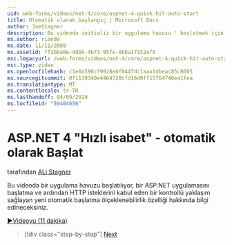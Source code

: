 ```yaml
---
uid: web-forms/videos/net-4/core/aspnet-4-quick-hit-auto-start
title: Otomatik olarak başlangıç | Microsoft Docs
author: JoeStagner
description: Bu videoda initializ bir uygulama havuzu ' başlatmak için denetlenen bir yaklaşım sağlayan yeni otomatik başlatma ölçeklenebilirlik özelliği hakkında bilgi edineceksiniz...
ms.author: riande
ms.date: 11/11/2009
ms.assetid: ff2bba8e-4dbb-4b73-95fe-0bba17152ef5
msc.legacyurl: /web-forms/videos/net-4/core/aspnet-4-quick-hit-auto-start
msc.type: video
ms.openlocfilehash: c1e0a596cf9928ebf8447dc1aaa1dbeac85c8605
ms.sourcegitcommit: 0f1119340e4464720cfd16d0ff15764746ea1fea
ms.translationtype: MT
ms.contentlocale: tr-TR
ms.lasthandoff: 04/09/2019
ms.locfileid: "59404656"
---
```

# <a name="aspnet-4-quick-hit---auto-start"></a>ASP.NET 4 "Hızlı isabet" - otomatik olarak Başlat

tarafından [ALi Stagner](https://github.com/JoeStagner)

Bu videoda bir uygulama havuzu başlatılıyor, bir ASP.NET uygulamasını başlatma ve ardından HTTP isteklerini kabul eden bir kontrollü yaklaşım sağlayan yeni otomatik başlatma ölçeklenebilirlik özelliği hakkında bilgi edineceksiniz. 

[&#9654;Videoyu (11 dakika)](https://channel9.msdn.com/Blogs/ASP-NET-Site-Videos/aspnet-4-quick-hit-auto-start)

> [!div class="step-by-step"]
> [Next](aspnet-4-quick-hit-clean-webconfig-files.md)
